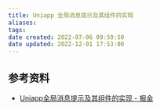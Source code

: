 ```yaml
---
title: Uniapp 全局消息提示及其组件的实现
aliases:
tags:
date created: 2022-07-06 09:59:50
date updated: 2022-12-01 17:53:00
---
```


## 参考资料

- [Uniapp全局消息提示及其组件的实现 - 掘金](https://juejin.cn/post/7107442847422349326)
